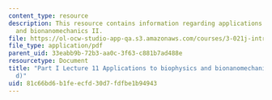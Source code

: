 ```yaml
---
content_type: resource
description: This resource contains information regarding applications to biophysics
  and bionanomechanics II.
file: https://ol-ocw-studio-app-qa.s3.amazonaws.com/courses/3-021j-introduction-to-modeling-and-simulation-spring-2012/81c66bd6b1feecfd30d7fdfbe1b94943_MIT3_021JS12_P1_L11.pdf
file_type: application/pdf
parent_uid: 33eabb9b-72b3-aa0c-3f63-c881b7ad488e
resourcetype: Document
title: "Part I Lecture 11 Applications to biophysics and bionanomechanics (cont\u2019\
  d)"
uid: 81c66bd6-b1fe-ecfd-30d7-fdfbe1b94943
---
```

